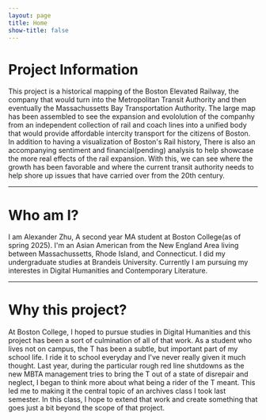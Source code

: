 ```yaml
---
layout: page
title: Home
show-title: false
---
```

# Project Information

This project is a historical mapping of the Boston Elevated Railway, the company that would turn into the Metropolitan Transit Authority and then eventually the Massachussetts Bay Transportation Authority. The large map has been assembled to see the expansion and evololution of the companhy from an independent collection of rail and coach lines into a unified body that would provide affordable intercity transport for the citizens of Boston. In addition to having a visualization of Boston's Rail history, There is also an accompanying sentiment and financial(pending) analysis to help showcase the more real effects of the rail expansion. With this, we can see where the growth has been favorable and where the current transit authority needs to help shore up issues that have carried over from the 20th century.

---

# Who am I?

I am Alexander Zhu, A second year MA student at Boston College(as of spring 2025). I'm an Asian American from the New England Area living between Massachussetts, Rhode Island, and Connecticut. I did my undergraduate studies at Brandeis University. Currently I am pursuing my interestes in Digital Humanities and Contemporary Literature.

---

# Why this project?

 At Boston College, I hoped to pursue studies in Digital Humanities and this project has been a sort of culmination of all of that work. As a student who lives not on campus, the T has been a subtle, but important part of my school life. I ride it to school everyday and I've never really given it much thought. Last year, during the particular rough red line shutdowns as the new MBTA management tries to bring the T out of a state of disrepair and neglect, I began to think more about what being a rider of the T meant. This led me to making it the central topic of an archives class I took last semester. In this class, I hope to extend that work and create something that goes just a bit beyond the scope of that project.
